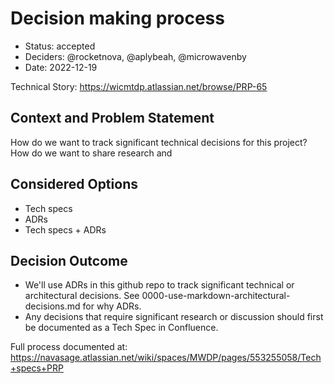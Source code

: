 # Decision making process

* Status: accepted
* Deciders: @rocketnova, @aplybeah, @microwavenby
* Date: 2022-12-19

Technical Story: https://wicmtdp.atlassian.net/browse/PRP-65

## Context and Problem Statement

How do we want to track significant technical decisions for this project?
How do we want to share research and

## Considered Options

- Tech specs
- ADRs
- Tech specs + ADRs

## Decision Outcome

- We'll use ADRs in this github repo to track significant technical or architectural decisions. See 0000-use-markdown-architectural-decisions.md for why ADRs.
- Any decisions that require significant research or discussion should first be documented as a Tech Spec in Confluence.

Full process documented at: https://navasage.atlassian.net/wiki/spaces/MWDP/pages/553255058/Tech+specs+PRP
